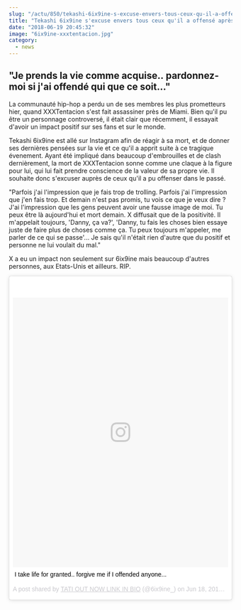 ```yaml
--- 
slug: "/actu/850/tekashi-6ix9ine-s-excuse-envers-tous-ceux-qu-il-a-offense-apres-la-mort-de-xxxtentacion"
title: "Tekashi 6ix9ine s'excuse envers tous ceux qu'il a offensé après la mort de XXXTentacion"
date: "2018-06-19 20:45:32"
image: "6ix9ine-xxxtentacion.jpg"
category:
  - news
---
```

<h2>"Je prends la vie comme acquise.. pardonnez-moi si j'ai offendé qui que ce soit..."</h2>

<p>La communauté hip-hop a perdu un de ses membres les plus prometteurs hier, quand XXXTentacion s'est fait assassiner près de Miami. Bien qu'il pu être un personnage controversé, il était clair que récemment, il essayait d'avoir un impact positif sur ses fans et sur le monde. </p>

<p>Tekashi 6ix9ine est allé sur Instagram afin de réagir à sa mort, et de donner ses dernières pensées sur la vie et ce qu'il a apprit suite à ce tragique évenement. Ayant été impliqué dans beaucoup d'embrouilles et de clash dernièrement, la mort de XXXTentacion sonne comme une claque à la figure pour lui, qui lui fait prendre conscience de la valeur de sa propre vie. Il souhaite donc s'excuser auprès de ceux qu'il a pu offenser dans le passé.</p>

<p>"Parfois j'ai l'impression que je fais trop de trolling. Parfois j'ai l'impression que j'en fais trop. Et demain n'est pas promis, tu vois ce que je veux dire ? J'ai l'impression que les gens peuvent avoir une fausse image de moi. Tu peux être là aujourd'hui et mort demain. X diffusait que de la positivité. Il m'appelait toujours, 'Danny, ça va?', 'Danny, tu fais les choses bien essaye juste de faire plus de choses comme ça. Tu peux toujours m'appeler, me parler de ce qui se passe'... Je sais qu'il n'était rien d'autre que du positif et personne ne lui voulait du mal."</p>

<p>X a eu un impact non seulement sur 6ix9ine mais beaucoup d'autres personnes, aux Etats-Unis et ailleurs. RIP.</p>
<blockquote class="instagram-media" data-instgrm-captioned data-instgrm-permalink="https://www.instagram.com/p/BkLwV3FAg4y/" data-instgrm-version="8" style=" background:#FFF; border:0; border-radius:3px; box-shadow:0 0 1px 0 rgba(0,0,0,0.5),0 1px 10px 0 rgba(0,0,0,0.15); margin: 1px; max-width:658px; padding:0; width:99.375%; width:-webkit-calc(100% - 2px); width:calc(100% - 2px);"><div style="padding:8px;"> <div style=" background:#F8F8F8; line-height:0; margin-top:40px; padding:62.41830065359477% 0; text-align:center; width:100%;"> <div style=" background:url(data:image/png;base64,iVBORw0KGgoAAAANSUhEUgAAACwAAAAsCAMAAAApWqozAAAABGdBTUEAALGPC/xhBQAAAAFzUkdCAK7OHOkAAAAMUExURczMzPf399fX1+bm5mzY9AMAAADiSURBVDjLvZXbEsMgCES5/P8/t9FuRVCRmU73JWlzosgSIIZURCjo/ad+EQJJB4Hv8BFt+IDpQoCx1wjOSBFhh2XssxEIYn3ulI/6MNReE07UIWJEv8UEOWDS88LY97kqyTliJKKtuYBbruAyVh5wOHiXmpi5we58Ek028czwyuQdLKPG1Bkb4NnM+VeAnfHqn1k4+GPT6uGQcvu2h2OVuIf/gWUFyy8OWEpdyZSa3aVCqpVoVvzZZ2VTnn2wU8qzVjDDetO90GSy9mVLqtgYSy231MxrY6I2gGqjrTY0L8fxCxfCBbhWrsYYAAAAAElFTkSuQmCC); display:block; height:44px; margin:0 auto -44px; position:relative; top:-22px; width:44px;"></div></div> <p style=" margin:8px 0 0 0; padding:0 4px;"> <a href="https://www.instagram.com/p/BkLwV3FAg4y/" style=" color:#000; font-family:Arial,sans-serif; font-size:14px; font-style:normal; font-weight:normal; line-height:17px; text-decoration:none; word-wrap:break-word;" target="_blank">I take life for granted.. forgive me if I offended anyone...</a></p> <p style=" color:#c9c8cd; font-family:Arial,sans-serif; font-size:14px; line-height:17px; margin-bottom:0; margin-top:8px; overflow:hidden; padding:8px 0 7px; text-align:center; text-overflow:ellipsis; white-space:nowrap;">A post shared by <a href="https://www.instagram.com/6ix9ine_/" style=" color:#c9c8cd; font-family:Arial,sans-serif; font-size:14px; font-style:normal; font-weight:normal; line-height:17px;" target="_blank"> TATI OUT NOW LINK IN BIO</a> (@6ix9ine_) on <time style=" font-family:Arial,sans-serif; font-size:14px; line-height:17px;" datetime="2018-06-18T23:03:48+00:00">Jun 18, 2018 at 4:03pm PDT</time></p></div></blockquote> <script async defer src="//www.instagram.com/embed.js"></script>